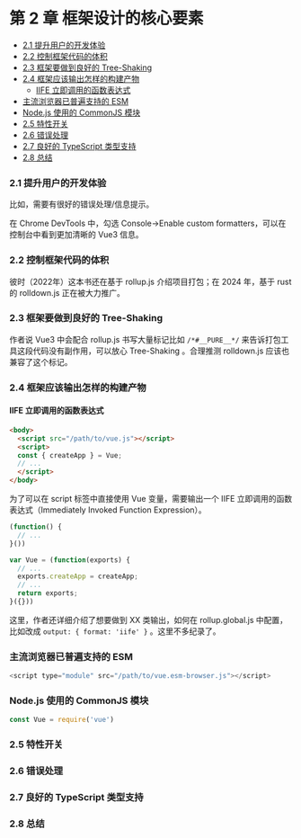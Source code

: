 # 第 2 章 框架设计的核心要素

<!-- @import "[TOC]" {cmd="toc" depthFrom=3 depthTo=6 orderedList=false} -->

<!-- code_chunk_output -->

- [2.1 提升用户的开发体验](#21-提升用户的开发体验)
- [2.2 控制框架代码的体积](#22-控制框架代码的体积)
- [2.3 框架要做到良好的 Tree-Shaking](#23-框架要做到良好的-tree-shaking)
- [2.4 框架应该输出怎样的构建产物](#24-框架应该输出怎样的构建产物)
  - [IIFE 立即调用的函数表达式](#iife-立即调用的函数表达式)
- [主流浏览器已普遍支持的 ESM](#主流浏览器已普遍支持的-esm)
- [Node.js 使用的 CommonJS 模块](#nodejs-使用的-commonjs-模块)
- [2.5 特性开关](#25-特性开关)
- [2.6 错误处理](#26-错误处理)
- [2.7 良好的 TypeScript 类型支持](#27-良好的-typescript-类型支持)
- [2.8 总结](#28-总结)

<!-- /code_chunk_output -->

### 2.1 提升用户的开发体验

比如，需要有很好的错误处理/信息提示。

在 Chrome DevTools 中，勾选 Console->Enable custom formatters，可以在控制台中看到更加清晰的 Vue3 信息。

### 2.2 控制框架代码的体积

彼时（2022年）这本书还在基于 rollup.js 介绍项目打包；在 2024 年，基于 rust 的 rolldown.js 正在被大力推广。

### 2.3 框架要做到良好的 Tree-Shaking

作者说 Vue3 中会配合 rollup.js 书写大量标记比如 `/*#__PURE__*/` 来告诉打包工具这段代码没有副作用，可以放心 Tree-Shaking 。合理推测 rolldown.js 应该也兼容了这个标记。

### 2.4 框架应该输出怎样的构建产物

#### IIFE 立即调用的函数表达式

```html
<body>
  <script src="/path/to/vue.js"></script>
  <script>
  const { createApp } = Vue;
  // ...
  </script>
</body>
```

为了可以在 script 标签中直接使用 Vue 变量，需要输出一个 IIFE 立即调用的函数表达式（Immediately Invoked Function Expression）。

```javascript
(function() {
  // ...
}())

var Vue = (function(exports) {
  // ...
  exports.createApp = createApp;
  // ...
  return exports;
}({}))
```

这里，作者还详细介绍了想要做到 XX 类输出，如何在 rollup.global.js 中配置，比如改成 `output: { format: 'iife' }` 。这里不多纪录了。

### 主流浏览器已普遍支持的 ESM

```js
<script type="module" src="/path/to/vue.esm-browser.js"></script>
```

### Node.js 使用的 CommonJS 模块

```js
const Vue = require('vue')
```

### 2.5 特性开关

### 2.6 错误处理

### 2.7 良好的 TypeScript 类型支持

### 2.8 总结
